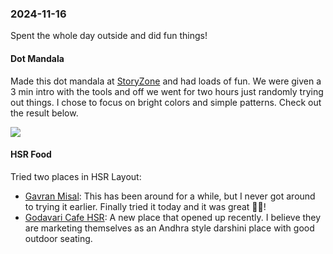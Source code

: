 ### 2024-11-16
Spent the whole day outside and did fun things!
#### Dot Mandala
Made this dot mandala at [StoryZone](https://www.instagram.com/storyzone.in) and had loads of fun. We were given a 3 min intro with the tools and off we went for two hours just randomly trying out things. I chose to focus on bright colors and simple patterns. Check out the result below.

![](https://x.com/debugjois/status/1857738664882614676)

#### HSR Food
Tried two places in HSR Layout:

- [Gavran Misal](https://gavranmisal.com/p/about-us): This has been around for a while, but I never got around to trying it earlier. Finally tried it today and it was great 👍🏽!
- [Godavari Cafe HSR](https://www.instagram.com/godavari_cafe_): A new place that opened up recently. I believe they are marketing themselves as an Andhra style darshini place with good outdoor seating.